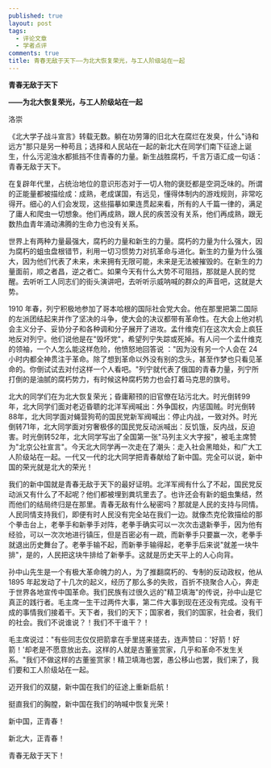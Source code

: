 ```yaml
---
published: true
layout: post
tags:
  - 评论文章
  - 学者点评
comments: true
title: 青春无敌于天下——为北大恢复荣光，与工人阶级站在一起
---
```

**青春无敌于天下**

**——为北大恢复荣光，与工人阶级站在一起**

洛崇

《北大学子战斗宣言》转载无数。躺在功劳簿的旧北大在腐烂在发臭，什么"诗和远方"那只是另一种苟且；选择和人民站在一起的新北大在同学们南下征途上诞生，什么污泥浊水都抵挡不住青春的力量。新生战胜腐朽，千言万语汇成一句话：青春无敌于天下。

在复辟年代里，占统治地位的意识形态对于一切人物的褒贬都是空洞乏味的。所谓的正能量都被描绘成：成熟，老成谋国，有远见，懂得体制内的游戏规则，非常吃得开。细心的人们会发现，这些描摹如果连贯起来看，所有的人千篇一律的，满足了庸人和爬虫一切想象。他们再成熟，跟人民的疾苦没有关系，他们再成熟，跟无数热血青年涌动沸腾的生命力也没有关系。

世界上有两种力量最强大，腐朽的力量和新生的力量。腐朽的力量为什么强大，因为腐朽的蛆虫盘根错节，利用一切习惯势力对抗革命与进化。新生的力量为什么强大，因为他们代表了未来，未来拥有无限可能，未来是无法被摧毁的。在新生的力量面前，顺之者昌，逆之者亡。如果今天有什么大势不可阻挡，那就是人民的觉醒。去听听工人同志们的街头演讲吧，去听听示威呐喊的群众的声音吧，这就是大势。

1910 年春，列宁积极地参加了哥本哈根的国际社会党大会。他在那里把第二国际的左派团结起来并作了坚决的斗争，使大会的决议都带有革命性。在大会上他对机会主义分子、妥协分子和各种调和分子展开了进攻。孟什维克们在这次大会上疯狂地反对列宁。他们说他是在"毁坏党"，希望列宁失踪或死掉。有人问一个孟什维克的领袖，一个人怎么能这样危险，他愤怒地回答说 ："因为没有另一个人会在 24小时内都全神贯注于革命。除了想到革命以外没有别的念头，甚至作梦也只看见革命的。你倒试试去对付这样一个人看吧。"列宁就代表了俄国的青春力量，列宁所打倒的是油腻的腐朽势力，有时候这种腐朽势力也会打着马克思的旗号。

北大的同学们在为北大恢复荣光；昏庸颟顸的旧官僚在玷污北大。时光倒转99年，北大同学们面对老迈昏聩的北洋军阀喊出：外争国权，内惩国贼。时光倒转88年，北大同学面对蝇营狗苟的国民党新军阀喊出：停止内战，一致对外。时光倒转71年，北大同学面对穷奢极侈的国民党反动派喊出：反饥饿，反内战，反迫害。时光倒转52年，北大同学写出了全国第一张"马列主义大字报"，被毛主席赞为"北京公社宣言"。今天北大同学再一次走在了潮头：走入社会黑暗处，和广大工人阶级站在一起。一代又一代的北大同学把青春献给了新中国。完全可以说，新中国的荣光就是北大的荣光！

我们的新中国就是青春无敌于天下的最好证明。北洋军阀有什么了不起，国民党反动派又有什么了不起呢？他们都被埋到粪坑里去了。也许还会有新的蛆虫集结，然而他们的结局终归是在那里。青春无敌有什么秘密吗？那就是人民的支持与同情。人民同情支持我们，即便有时人民没有完全站在我们一边。就像杰克伦敦描绘的那个拳击台上，老拳手和新拳手对阵，老拳手确实可以一次次击退新拳手，因为他有经验，可以一次次地进行镇压，但是百密必有一疏，而新拳手只要赢一次，老拳手就退出历史舞台了。老拳手输不起，而新拳手输得起，老拳手后来说"就差一块牛排"，是的，人民把这块牛排给了新拳手。这就是历史天平上的人心向背。

孙中山先生是一个有极大革命魄力的人，为了推翻腐朽的、专制的反动政权，他从 1895 年起发动了十几次的起义，经历了那么多的失败，百折不挠聚合人心，奔走于世界各地宣传中国革命。我们民族有过很久远的"精卫填海"的传说，孙中山是它真正的践行者。毛主席一生干过两件大事，第二件大事到现在还没有完成。没有干成的事情我们接着干。天下者，我们的天下；国家者，我们的国家，社会者，我们的社会。我们不说谁说？！我们不干谁干？！

毛主席说过："有些同志仅仅把箭拿在手里搓来搓去，连声赞曰：'好箭！好箭！'却老是不愿意放出去。这样的人就是古董鉴赏家，几乎和革命不发生关系。"我们不做这样的古董鉴赏家！精卫填海也罢，愚公移山也罢，我们来了，我们要和工人阶级站在一起。

迈开我们的双腿，新中国在我们的征途上重新启航！

挺直我们的胸膛，新中国在我们的呐喊中恢复光荣！

新中国，正青春！

新北大，正青春！

青春无敌于天下！
